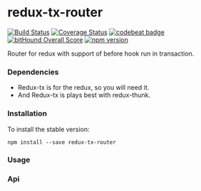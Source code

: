 # redux-tx-router
[![Build Status](https://travis-ci.org/majo44/redux-tx-router.svg?branch=master)](https://travis-ci.org/majo44/redux-tx-router)
[![Coverage Status](https://coveralls.io/repos/github/majo44/redux-tx-router/badge.svg?branch=master)](https://coveralls.io/github/majo44/redux-tx-router?branch=master)
[![codebeat badge](https://codebeat.co/badges/1a7f4362-618c-4f32-b66c-1a4bc99d4a6e)](https://codebeat.co/projects/github-com-majo44-redux-tx-router-master)
[![bitHound Overall Score](https://www.bithound.io/github/majo44/redux-tx-router/badges/score.svg)](https://www.bithound.io/github/majo44/redux-tx-router)
[![npm version](https://badge.fury.io/js/redux-tx-router.svg)](https://badge.fury.io/js/redux-tx-router)

Router for redux with support of before hook run in transaction. 

 
### Dependencies

* Redux-tx is for the redux, so you will need it.
* And Redux-tx is plays best with redux-thunk. 

 
### Installation

To install the stable version:

```
npm install --save redux-tx-router
```

### Usage

### Api
